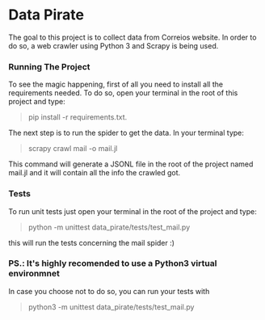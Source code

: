 # Data Pirate

The goal to this project is to collect data from Correios website. In order to do so, a web crawler using Python 3 and Scrapy is being used.


### Running The Project

To see the magic happening, first of all you need to install all the requirements needed. To do so, open your terminal in the root of this project and type:

> pip install -r requirements.txt.

The next step is to run the spider to get the data. In your terminal type:

> scrapy crawl mail -o mail.jl

This command will generate a JSONL file in the root of the project named mail.jl and it will contain all the info the crawled got.



### Tests

To run unit tests just open your terminal in the root of the project and type:

>python -m unittest data_pirate/tests/test_mail.py

this will run the tests concerning the mail spider :)

### PS.: It's highly recomended to use a Python3 virtual environmnet 

In case you choose not to do so, you can run your tests with 

>python3 -m unittest data_pirate/tests/test_mail.py